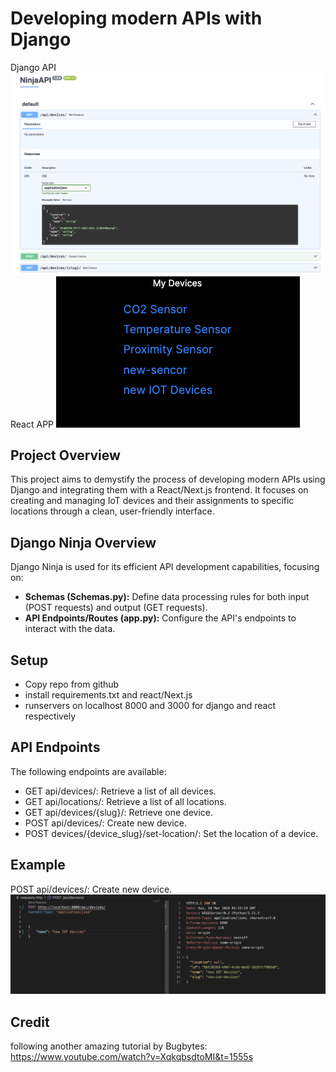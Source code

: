 # Developing modern APIs with Django

Django API
![screenshot](api_docs.png)
React APP
![screenshot](react_app.png)

## Project Overview

This project aims to demystify the process of developing modern APIs using Django and integrating them with a React/Next.js frontend. It focuses on creating and managing IoT devices and their assignments to specific locations through a clean, user-friendly interface.

## Django Ninja Overview

Django Ninja is used for its efficient API development capabilities, focusing on:

- **Schemas (Schemas.py):** Define data processing rules for both input (POST requests) and output (GET requests).
- **API Endpoints/Routes (app.py):** Configure the API's endpoints to interact with the data.

## Setup

- Copy repo from github
- install requirements.txt and react/Next.js
- runservers on localhost 8000 and 3000 for django and react respectively

## API Endpoints
The following endpoints are available:

- GET api/devices/: Retrieve a list of all devices.
- GET api/locations/: Retrieve a list of all locations.
- GET api/devices/{slug}/: Retrieve one device.
- POST api/devices/: Create new device.
- POST devices/{device_slug}/set-location/: Set the location of a device.

## Example

POST api/devices/: Create new device.
![screenshot](Example_POST.png)

## Credit

following another amazing tutorial by Bugbytes:
https://www.youtube.com/watch?v=XqkqbsdtoMI&t=1555s